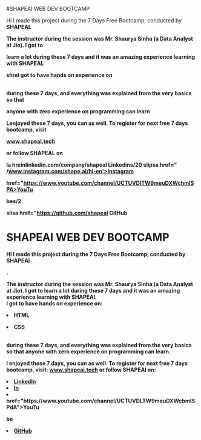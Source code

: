 #SHAPEAI WEB DEV BOOTCAMP

Hi I made this project during the 7 Days Free Bootcamp, conducted by <b> SHAPEAL

The instructor during the session was Mr. Shaurya Sinha (a Data Analyst at Jio). I got to

learn a lot during these 7 days and it was an amazing experience learning with SHAPEAL

shrel got to have hands on experience on

<br> during these 7 days, and everything was explained from the very basics so that

anyone with zero experience on programming can learn

Lenjoyed these 7 days, you can as well. To register for next free 7 days bootcamp, visit

www.shapeal.tech

or follow SHAPEAL on

la hreinlinkedin.com/company/shapeal Linkedins/20 slipsa href=" /www.instagram.com/shape.al/hi-en'>Instagram</a>

href="https://www.youtube.com/channel/UCTUVDITW9meuDXWchmISPA>YouTu

bes/2

slisa href="https://github.com/shapeal GitHub</a>
# SHAPEAI WEB DEV BOOTCAMP

Hi I made this project during the 7 Days Free Bootcamp, conducted by <b> SHAPEAI

</b>.

The instructor during the session was Mr. Shaurya Sinha (a Data Analyst at Jio). I got to learn a lot during these 7 days and it was an amazing experience learning with SHAPEAI. <br>I got to have hands on experience on: <li>HTML

<li>CSS

<br>during these 7 days, and everything was explained from the very basics so that anyone with zero experience on programming can learn.

I enjoyed these 7 days, you can as well. To register for next free 7 days bootcamp, visit: www.shapeai.tech or follow SHAPEAI on:

<li><a href="https://in.linkedin.com/company/shapeai">LinkedIn</a> <li><a href="https://www.instagram.com/shape.ai/?hl=en">In <li><a </a> href="https://www.youtube.com/channel/UCTUVDLTW9meuDXWcbmISPdA">YouTu

be</a> <li><a href="https://github.com/shapeai">GitHub</a>



